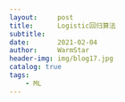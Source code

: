 ```yaml
---
layout:     post   				    
title:      Logistic回归算法 				
subtitle:    
date:       2021-02-04 				
author:     WarmStar 						
header-img: img/blog17.jpg 	
catalog: true 				
tags:							
    - ML
---
```


